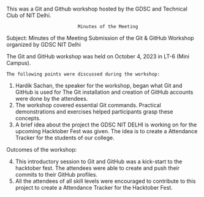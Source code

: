 This was a Git and Github workshop hosted by the GDSC and Technical Club of NIT Delhi.

                              Minutes of the Meeting

Subject: Minutes of the Meeting Submission of the Git & GitHub Workshop organized by GDSC NIT Delhi 
 
The Git and GitHub workshop was held on October 4, 2023 in LT-6 (Mini Campus). 


    The following points were discussed during the workshop:

1.	Hardik Sachan, the speaker for the workshop, began what Git and GitHub is used for  The Git installation and creation of GitHub accounts were done by the attendees.
2.	The workshop covered essential Git commands. Practical demonstrations and exercises  helped participants grasp these concepts.
3.	A brief idea about the project the GDSC NIT DELHI is working on for the upcoming Hacktober Fest was given. The idea is to create a Attendance Tracker for the students of our college.


   Outcomes of the workshop:

4.	This introductory session to Git and GitHub was a kick-start to the hacktober fest. The attendees were able to create and push their commits to their GitHub profiles.
5.	All the attendees of all skill levels were encouraged to contribute to this project to create a Attendance Tracker for the Hacktober Fest.
